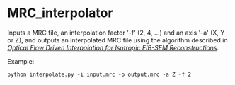 # MRC_interpolator
Inputs a MRC file, an interpolation factor '-f' (2, 4, ...) and an axis '-a' (X, Y or Z), and outputs an interpolated MRC file using the algorithm described in [*Optical Flow Driven Interpolation for Isotropic FIB-SEM Reconstructions*]().

Example:

    python interpolate.py -i input.mrc -o output.mrc -a Z -f 2
